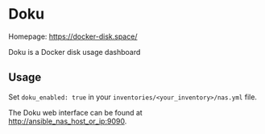 # Doku

Homepage: <https://docker-disk.space/>

Doku is a Docker disk usage dashboard

## Usage

Set `doku_enabled: true` in your `inventories/<your_inventory>/nas.yml` file.

The Doku web interface can be found at <http://ansible_nas_host_or_ip:9090>.
